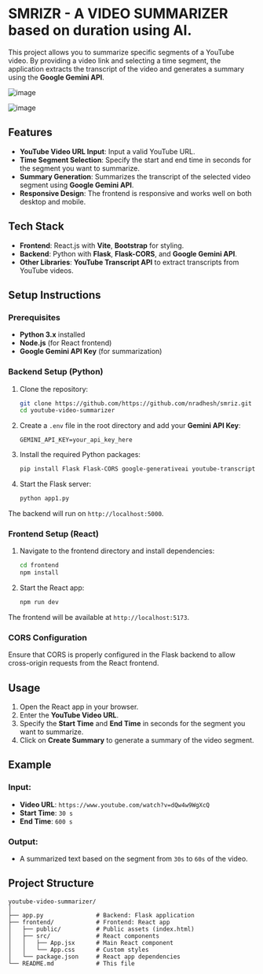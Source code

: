 # SMRIZR - A VIDEO SUMMARIZER based on duration using AI.

This project allows you to summarize specific segments of a YouTube video. By providing a video link and selecting a time segment, the application extracts the transcript of the video and generates a summary using the **Google Gemini API**.

![image](https://github.com/user-attachments/assets/209b08a8-8855-4eb6-8468-31ac3652fb59)

![image](https://github.com/user-attachments/assets/97ef9a6c-560b-4333-8b6f-5051a46d0a8f)


## Features

- **YouTube Video URL Input**: Input a valid YouTube URL.
- **Time Segment Selection**: Specify the start and end time in seconds for the segment you want to summarize.
- **Summary Generation**: Summarizes the transcript of the selected video segment using **Google Gemini API**.
- **Responsive Design**: The frontend is responsive and works well on both desktop and mobile.

## Tech Stack

- **Frontend**: React.js with **Vite**, **Bootstrap** for styling.
- **Backend**: Python with **Flask**, **Flask-CORS**, and **Google Gemini API**.
- **Other Libraries**: **YouTube Transcript API** to extract transcripts from YouTube videos.

## Setup Instructions

### Prerequisites

- **Python 3.x** installed
- **Node.js** (for React frontend)
- **Google Gemini API Key** (for summarization)

### Backend Setup (Python)

1. Clone the repository:
   ```bash
   git clone https://github.com/https://github.com/nradhesh/smriz.git
   cd youtube-video-summarizer
   ```

2. Create a `.env` file in the root directory and add your **Gemini API Key**:
   ```plaintext
   GEMINI_API_KEY=your_api_key_here
   ```

3. Install the required Python packages:
   ```bash
   pip install Flask Flask-CORS google-generativeai youtube-transcript-api python-dotenv
   ```

4. Start the Flask server:
   ```bash
   python app1.py
   ```

The backend will run on `http://localhost:5000`.

### Frontend Setup (React)

1. Navigate to the frontend directory and install dependencies:
   ```bash
   cd frontend
   npm install
   ```

2. Start the React app:
   ```bash
   npm run dev
   ```

The frontend will be available at `http://localhost:5173`.

### CORS Configuration

Ensure that CORS is properly configured in the Flask backend to allow cross-origin requests from the React frontend.

## Usage

1. Open the React app in your browser.
2. Enter the **YouTube Video URL**.
3. Specify the **Start Time** and **End Time** in seconds for the segment you want to summarize.
4. Click on **Create Summary** to generate a summary of the video segment.

## Example

### Input:

- **Video URL**: `https://www.youtube.com/watch?v=dQw4w9WgXcQ`
- **Start Time**: `30 s`
- **End Time**: `600 s`

### Output:

- A summarized text based on the segment from `30s` to `60s` of the video.

## Project Structure

```
youtube-video-summarizer/
│
├── app.py               # Backend: Flask application
├── frontend/            # Frontend: React app
│   ├── public/          # Public assets (index.html)
│   ├── src/             # React components
│   │   ├── App.jsx      # Main React component
│   │   └── App.css      # Custom styles
│   └── package.json     # React app dependencies
└── README.md            # This file
```
